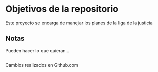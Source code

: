 # Objetivos de la repositorio

Este proyecto se encarga de manejar los planes de la liga de la justicia


## Notas
Pueden hacer lo que quieran...

##
Cambios realizados en Github.com
